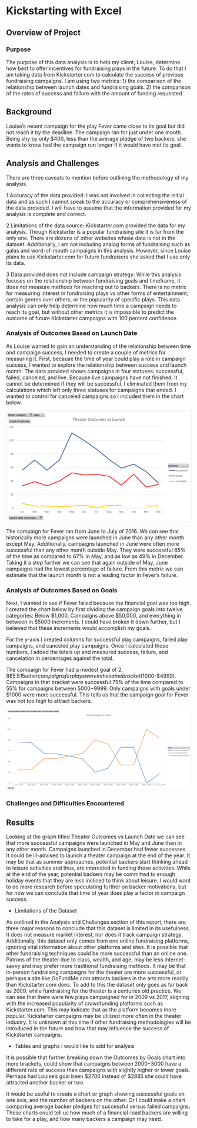 # Kickstarting with Excel

## Overview of Project

### Purpose

The purpose of this data analysis is to help my client, Louise, determine how best to offer incentives for fundraising plays in the future. To do that I am taking data from Kickstarter.com to calculate the success of previous fundraising campaigns. I am using two metrics: 1) the comparison of the relationship between launch dates and fundraising goals. 2) the comparison of the rates of success and failure with the amount of funding requested.
## Background

Louise’s recent campaign for the play Fever came close to its goal but did not reach it by the deadline. The campaign ran for just under one month. Being shy by only $400, less than the average pledge of two backers, she wants to know had the campaign run longer if it would have met its goal.

## Analysis and Challenges

There are three caveats to mention before outlining the methodology of my analysis. 

1 Accuracy of the data provided: I was not involved in collecting the initial data and as such I cannot speak to the accuracy or comprehensiveness of the data provided. I will have to assume that the information provided for my analysis is complete and correct. 

2 Limitations of the data source: Kickstarter.com provided the data for my analysis. Though Kickstarter is a popular fundraising site it is far from the only one. There are dozens of other websites whose data is not in the dataset. Additionally, I am not including analog forms of fundraising such as galas and word-of-mouth campaigns in this analysis. However, since Louise plans to use Kickstarter.com for future fundraisers she asked that I use only its data.

3 Data provided does not include campaign strategy: While this analysis focuses on the relationship between fundraising goals and timeframe, it does not measure methods for reaching out to backers. There is no metric for measuring interest in fundraising plays vs other forms of entertainment, certain genres over others, or the popularity of specific plays. This data analysis can only help determine how much time a campaign needs to reach its goal, but without other metrics it is impossible to predict the outcome of future Kickstarter campaigns with 100 percent confidence.

### Analysis of Outcomes Based on Launch Date

As Louise wanted to gain an understanding of the relationship between time and campaign success, I needed to create a couple of metrics for measuring it. First, because the time of year could play a role in campaign success, I wanted to explore the relationship between success and launch month. The data provided shows campaigns in four statuses: successful, failed, canceled, and live. Because live campaigns have not finished, it cannot be determined if they will be successful. I eliminated them from my calculations which left only three statuses for campaigns that ended. I wanted to control for canceled campaigns so I included them in the chart below.

![ Theater_Outcomes_vs_Launch](https://github.com/JovanHumphrey/Kickstarter-Analysis/blob/main/Theater_Outcomes_vs_Launch.png)

The campaign for Fever ran from June to July of 2016. We can see that historically more campaigns were launched in June than any other month except May. Additionally, campaigns launched in June were often more successful than any other month outside May. They were successful 65% of the time as compared to 67% in May, and as low as 49% in December. Taking it a step further we can see that again outside of May, June campaigns had the lowest percentage of failure. From this metric we can estimate that the launch month is not a leading factor in Fever’s failure.

### Analysis of Outcomes Based on Goals

Next, I wanted to see if Fever failed because the financial goal was too high. I created the chart below by first dividing the campaign goals into twelve categories: Below $1,000, Campaigns above $50,000, and everything in between in $5000 increments. I could have broken it down further, but I believed that these increments would accomplish my goals.

For the y-axis I created columns for successful play campaigns, failed play campaigns, and canceled play campaigns. Once I calculated those numbers, I added the totals up and measured success, failure, and cancelation in percentages against the total.

The campaign for Fever had a modest goal of $2,885. 515 other campaigns for plays were in the same bracket ($1000-$4999). Campaigns in that bracket were successful 75% of the time compared to 55% for campaigns between $5000-$9999. Only campaigns with goals under $1000 were more successful. This tells us that the campaign goal for Fever was not too high to attract backers.

![ Outcomes_vs_Goals](https://github.com/JovanHumphrey/Kickstarter-Analysis/blob/main/Outcomes_vs_Goals.png)

### Challenges and Difficulties Encountered

## Results

Looking at the graph titled Theater Outcomes vs Launch Date we can see that more successful campaigns were launched in May and June than in any other month. Campaigns launched in December had fewer successes. It could be ill-advised to launch a theater campaign at the end of the year. It may be that as summer approaches, potential backers start thinking ahead to leisure activities and thus, are interested in funding those activities. While at the end of the year, potential backers may be committed to enough holiday events that they are less inclined to think about leisure. I would want to do more research before speculating further on backer motivations, but for now we can conclude that time of year does play a factor in campaign success.

- Limitations of the Dataset

As outlined in the Analysis and Challenges section of this report, there are three major reasons to conclude that this dataset is limited in its usefulness. It does not measure market interest, nor does it track campaign strategy. Additionally, this dataset only comes from one online fundraising platforms, ignoring vital information about other platforms and sites. It is possible that other fundraising techniques could be more successful than an online one. Patrons of the theater due to class, wealth, and age, may be less internet-savvy and may prefer more traditional fundraising methods. It may be that in-person fundraising campaigns for the theater are more successful, or perhaps a site like GoFundMe.com attracts backers in the arts more readily than Kickstarter.com does. To add to this the dataset only goes as far back as 2009, while fundraising for the theater is a centuries old practice. We can see that there were few plays campaigned for in 2009 vs 2017, aligning with the increased popularity of crowdfunding platforms such as Kickstarter.com. This may indicate that as the platform becomes more popular, Kickstarter campaigns may be utilized more often in the theater industry. It is unknown at this time if other fundraising methodologies will be introduced in the future and how that may influence the success of Kickstarter campaigns.

- Tables and graphs I would like to add for analysis

It is possible that further breaking down the Outcomes by Goals chart into more brackets, could show that campaigns between $2000-$3000 have a different rate of success than campaigns with slightly higher or lower goals. Perhaps had Louise’s goal been $2700 instead of $2885 she could have attracted another backer or two.

It would be useful to create a chart or graph showing successful goals on one axis, and the number of backers on the other. Or I could make a chart comparing average backer pledges for successful versus failed campaigns. These charts could tell us how much of a financial-load backers are willing to take for a play, and how many backers a campaign may need.

